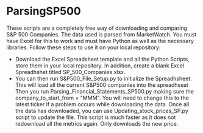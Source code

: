 # ParsingSP500
These scripts are a completely free way of downloading and comparing S&P 500 Companies.
The data used is parsed from MarketWatch. 
You must have Excel for this to work and must have Python as well as the necessary libraries.
Follow these steps to use it on your local repository:

 - Download the Excel Spreadsheet template and all the Python Scripts, store them in your local repository. In addition, create a blank Excel Spreadhshet titled SP_500_Companies.xlsx.
 - You can then run S&P500_File_Setup.py to initialize the Spreadhsheet. This will load all the current S&P500 companies into the spreadhsset 
Then you run Parsing_Financial_Statements_SP500.py making sure the company_to_start_from = "MMM". You will need to change this to the latest ticker if a problem occurs while downloading the data.
Once all the data has downloaded, you can use Updating_stock_prices_SP.py script to update the file. This script is much faster as it does not redownload all the metrics again. Only downloads the new price. 
